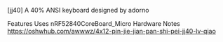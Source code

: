 [jj40]
A 40% ANSI keyboard designed by adorno

Features
Uses nRF52840CoreBoard_Micro
Hardware Notes
https://oshwhub.com/awwwz/4x12-pin-jie-jian-pan-shi-pei-jj40-lv-qiao
